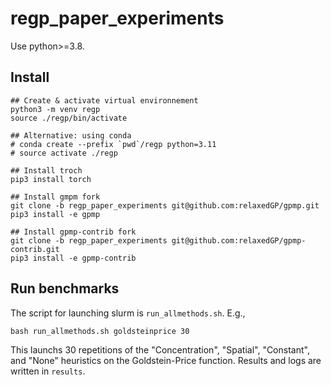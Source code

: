 # regp_paper_experiments

Use python>=3.8.

## Install

```
## Create & activate virtual environnement
python3 -m venv regp
source ./regp/bin/activate

## Alternative: using conda
# conda create --prefix `pwd`/regp python=3.11
# source activate ./regp

## Install troch
pip3 install torch

## Install gmpm fork
git clone -b regp_paper_experiments git@github.com:relaxedGP/gpmp.git
pip3 install -e gpmp

## Install gpmp-contrib fork
git clone -b regp_paper_experiments git@github.com:relaxedGP/gpmp-contrib.git
pip3 install -e gpmp-contrib
```

## Run benchmarks

The script for launching slurm is `run_allmethods.sh`. E.g.,
```
bash run_allmethods.sh goldsteinprice 30
```
This launchs 30 repetitions of the "Concentration", "Spatial", "Constant", and "None" heuristics on the Goldstein-Price function. Results and logs are written in `results`.
